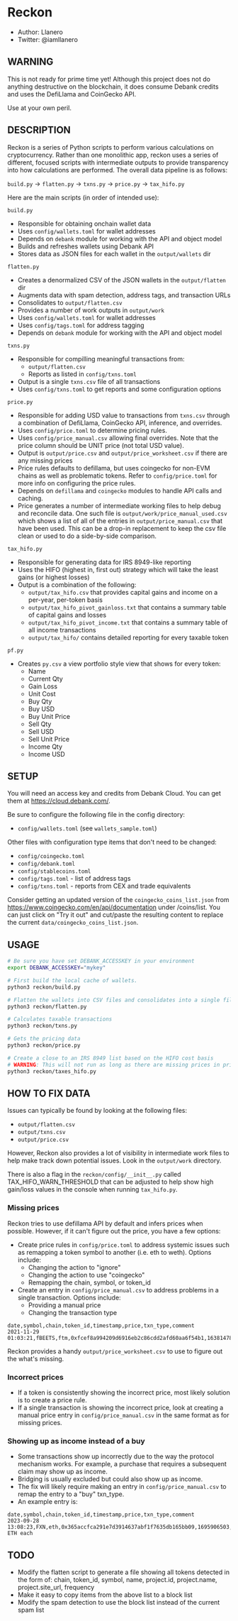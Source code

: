 # Reckon

- Author: Llanero
- Twitter: @iamllanero

## WARNING

This is not ready for prime time yet! Although this project does not do
anything destructive on the blockchain, it does consume Debank credits and
uses the DefiLlama and CoinGecko API.

Use at your own peril.

## DESCRIPTION

Reckon is a series of Python scripts to perform various calculations on
cryptocurrency. Rather than one monolithic app, reckon uses a series of
different, focused scripts with intermediate outputs to provide transparency
into how calculations are performed. The overall data pipeline is as follows:

`build.py` -> `flatten.py` -> `txns.py` -> `price.py` -> `tax_hifo.py`

Here are the main scripts (in order of intended use):

`build.py`

- Responsible for obtaining onchain wallet data
- Uses `config/wallets.toml` for wallet addresses
- Depends on `debank` module for working with the API and object model
- Builds and refreshes wallets using Debank API
- Stores data as JSON files for each wallet in the `output/wallets` dir

`flatten.py`

- Creates a denormalized CSV of the JSON wallets in the `output/flatten` dir
- Augments data with spam detection, address tags, and transaction URLs
- Consolidates to `output/flatten.csv`
- Provides a number of work outputs in `output/work`
- Uses `config/wallets.toml` for wallet addresses
- Uses `config/tags.toml` for address tagging
- Depends on `debank` module for working with the API and object model

`txns.py`

- Responsible for compilling meaningful transactions from:
  - `output/flatten.csv`
  - Reports as listed in `config/txns.toml`
- Output is a single `txns.csv` file of all transactions
- Uses `config/txns.toml` to get reports and some configuration options

`price.py`

- Responsible for adding USD value to transactions from `txns.csv` through a
  combination of DefiLlama, CoinGecko API, inference, and overrides.
- Uses `config/price.toml` to determine pricing rules.
- Uses `config/price_manual.csv` allowing final overrides. Note that the price
  column should be UNIT price (not total USD value).
- Output is `output/price.csv` and `output/price_worksheet.csv` if there are
  any missing prices
- Price rules defaults to defillama, but uses coingecko for non-EVM chains
  as well as problematic tokens. Refer to `config/price.toml` for more info
  on configuring the price rules.
- Depends on `defillama` and `coingecko` modules to handle API calls and
  caching.
- Price generates a number of intermediate working files to help debug and
  reconcile data. One such file is `output/work/price_manual_used.csv` which
  shows a list of all of the entries in `output/price_manual.csv` that have
  been used. This can be a drop-in replacement to keep the csv file clean or
  used to do a side-by-side comparison.

`tax_hifo.py`

- Responsible for generating data for IRS 8949-like reporting
- Uses the HIFO (highest in, first out) strategy which will take the least
  gains (or highest losses)
- Output is a combination of the following:
  - `output/tax_hifo.csv` that provides capital gains and income on a per-year,
    per-token basis
  - `output/tax_hifo_pivot_gainloss.txt` that contains a summary table of
    capital gains and losses
  - `output/tax_hifo_pivot_income.txt` that contains a summary table of
    all income transactions
  - `output/tax_hifo/` contains detailed reporting for every taxable token

`pf.py`

- Creates `py.csv` a view portfolio style view that shows for every token:
  - Name
  - Current Qty
  - Gain Loss
  - Unit Cost
  - Buy Qty
  - Buy USD
  - Buy Unit Price
  - Sell Qty
  - Sell USD
  - Sell Unit Price
  - Income Qty
  - Income USD

## SETUP

You will need an access key and credits from Debank Cloud. You can get them
at <https://cloud.debank.com/>.

Be sure to configure the following file in the config directory:

- `config/wallets.toml` (see `wallets_sample.toml`)

Other files with configuration type items that don't need to be changed:

- `config/coingecko.toml`
- `config/debank.toml`
- `config/stablecoins.toml`
- `config/tags.toml` - list of address tags
- `config/txns.toml` - reports from CEX and trade equivalents

Consider getting an updated version of the `coingecko_coins_list.json` from
<https://www.coingecko.com/en/api/documentation> under /coins/list. You can just
click on "Try it out" and cut/paste the resulting content to replace the current
`data/coingecko_coins_list.json`.

## USAGE

```sh
# Be sure you have set DEBANK_ACCESSKEY in your environment
export DEBANK_ACCESSKEY="mykey"

# First build the local cache of wallets.
python3 reckon/build.py

# Flatten the wallets into CSV files and consolidates into a single file.
python3 reckon/flatten.py

# Calculates taxable transactions
python3 reckon/txns.py

# Gets the pricing data
python3 reckon/price.py

# Create a close to an IRS 8949 list based on the HIFO cost basis
# WARNING: This will not run as long as there are missing prices in price.csv
python3 reckon/taxes_hifo.py
```

## HOW TO FIX DATA

Issues can typically be found by looking at the following files:

- `output/flatten.csv`
- `output/txns.csv`
- `output/price.csv`

However, Reckon also provides a lot of visibility in intermediate work files to
help make track down potential issues. Look in the `output/work` directory.

There is also a flag in the `reckon/config/__init__.py` called
TAX_HIFO_WARN_THRESHOLD that can be adjusted to help show high gain/loss values
in the console when running `tax_hifo.py`.

### Missing prices

Reckon tries to use defillama API by default and infers prices when possible.
However, if it can't figure out the price, you have a few options:

- Create price rules in `config/price.toml` to address systemic issues such as
  remapping a token symbol to another (i.e. eth to weth). Options include:
  - Changing the action to "ignore"
  - Changing the action to use "coingecko"
  - Remapping the chain, symbol, or token_id
- Create an entry in `config/price_manual.csv` to address problems in a single
  transaction. Options include:
  - Providing a manual price
  - Changing the transaction type

```csv
date,symbol,chain,token_id,timestamp,price,txn_type,comment
2021-11-29 01:03:21,fBEETS,ftm,0xfcef8a994209d6916eb2c86cdd2afd60aa6f54b1,1638147801,0.54,,debank
```

Reckon provides a handy `output/price_worksheet.csv` to use to figure out the
what's missing.

### Incorrect prices

- If a token is consistently showing the incorrect price, most likely solution
  is to create a price rule.
- If a single transaction is showing the incorrect price, look at creating a
  manual price entry in `config/price_manual.csv` in the same format as for
  missing prices.

### Showing up as income instead of a buy

- Some transactions show up incorrectly due to the way the protocol mechanism
  works. For example, a purchase that requires a subsequent claim may show up
  as income.
- Bridging is usually excluded but could also show up as income.
- The fix will likely require making an entry in `config/price_manual.csv` to
  remap the entry to a "buy" txn_type.
- An example entry is:

```csv
date,symbol,chain,token_id,timestamp,price,txn_type,comment
2023-09-28 13:08:23,FXN,eth,0x365accfca291e7d3914637abf1f7635db165bb09,1695906503,9.30,buy,0.005626406602 ETH each
```

## TODO

- Modify the flatten script to generate a file showing all tokens detected in
  the form of: chain, token_id, symbol, name, project.id, project.name, project.site_url, frequency
- Make it easy to copy items from the above list to a block list
- Modify the spam detection to use the block list instead of the current
  spam list
